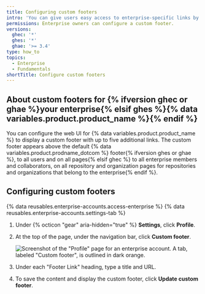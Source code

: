 ```yaml
---
title: Configuring custom footers
intro: 'You can give users easy access to enterprise-specific links by adding custom footers to {% data variables.product.product_name %}.'
permissions: Enterprise owners can configure a custom footer.
versions:
  ghec: '*'
  ghes: '*'
  ghae: '>= 3.4'
type: how_to
topics:
  - Enterprise
  - Fundamentals
shortTitle: Configure custom footers
---
```


## About custom footers for {% ifversion ghec or ghae %}your enterprise{% elsif ghes %}{% data variables.product.product_name %}{% endif %}

You can configure the web UI for {% data variables.product.product_name %} to display a custom footer with up to five additional links. The custom footer appears above the default {% data variables.product.prodname_dotcom %} footer{% ifversion ghes or ghae %}, to all users and on all pages{% elsif ghec %} to all enterprise members and collaborators, on all repository and organization pages for repositories and organizations that belong to the enterprise{% endif %}.

## Configuring custom footers

{% data reusables.enterprise-accounts.access-enterprise %}
{% data reusables.enterprise-accounts.settings-tab %}
1. Under {% octicon "gear" aria-hidden="true" %} **Settings**, click **Profile**.
1. At the top of the page, under the navigation bar, click **Custom footer**.

   ![Screenshot of the "Profile" page for an enterprise account. A tab, labeled "Custom footer", is outlined in dark orange.](/assets/images/enterprise/custom-footer/custom-footer-section.png)
1. Under each "Footer Link" heading, type a title and URL.
1. To save the content and display the custom footer, click **Update custom footer**.
